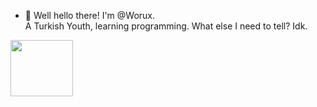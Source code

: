 - 👋 Well hello there! I'm @Worux. <br>
A Turkish Youth, learning programming. What else I need to tell? Idk.

<img src="https://media.tenor.com/mcFk6VXXMHUAAAAi/deltarune-deltarune-chapter2.gif" width="100px" height="90px">

